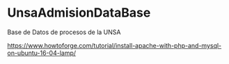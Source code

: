 # UnsaAdmisionDataBase
Base de Datos de procesos de la UNSA

https://www.howtoforge.com/tutorial/install-apache-with-php-and-mysql-on-ubuntu-16-04-lamp/
